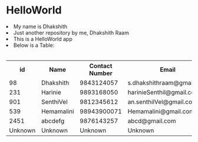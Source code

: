 # HelloWorld
<li>
  My name is Dhakshith
</li>
<li>
  Just another repository by me, Dhakshith Raam
</li>
<li>
  This is a HelloWorld app
</li>

<li>
  Below is a Table:
</li>
<br>
<table>
  <tr>
    <th>id</th>
    <th>Name</th>
    <th>Contact Number</th>
    <th>Email</th>
  </tr>
  <tr>
    <td>98</td>
    <td>Dhakshith</td>
    <td>9843124057</td>
    <td>s.dhakshithraam@gmail.com</td>
  </tr>
    <tr>
    <td>231</td>
    <td>Harinie</td>
    <td>9893168050</td>
    <td>harinieSenthil@gmail.com</td>
  </tr>
  <tr>
    <td>901</td>
    <td>SenthiVel</td>
    <td>9812345612</td>
    <td>an.senthilVel@gmail.com</td>
  </tr>
  <tr>
    <td>539</td>
    <td>Hemamalini</td>
    <td>98943900071</td>
    <td>Hemamalini@gmail.com</td>
  </tr>
  <tr>
    <td>2451</td>
    <td>abcdefg</td>
    <td>9876143257</td>
    <td>abcd@gmail.com</td>
  </tr>
  <tr>
    <td>Unknown</td>
    <td>Unknown</td>
    <td>Unknown</td>
    <td>Unknown</td>
  </tr>
